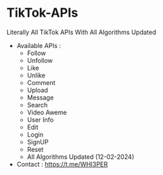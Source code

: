# TikTok-APIs
Literally All TikTok APIs With All Algorithms Updated
- Available APIs :
  - Follow
  - Unfollow
  - Like
  - Unlike
  - Comment
  - Upload
  - Message
  - Search
  - Video Aweme
  - User Info
  - Edit
  - Login
  - SignUP
  - Reset
  - All Algorithms Updated (12-02-2024)
- Contact : https://t.me/WHI3PER
